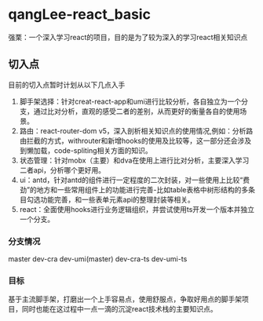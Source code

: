 # qangLee-react_basic
强栗：一个深入学习react的项目，目的是为了较为深入的学习react相关知识点

## 切入点

目前的切入点暂时计划从以下几点入手
  
  1. 脚手架选择：针对creat-react-app和umi进行比较分析，各自独立为一个分支，通过比对分析，直观的感受二者的差别，从而更好的衡量各自的使用场景。
  2. 路由：react-router-dom v5，深入剖析相关知识点的使用情况,例如：分析路由拦截的方式，withrouter和新增hooks的使用及比较等，这一部分还会涉及到懒加载，code-spliting相关方面的知识。
  3. 状态管理：针对mobx（主要）和dva在使用上进行比对分析，主要深入学习二者api，分析哪个更好用。
  4. ui：antd，针对antd的组件进行一定程度的二次封装，对一些使用上比较“费劲”的地方和一些常用组件上的功能进行完善-比如table表格中树形结构的多条目勾选功能完善，和一些表单元素api的整理封装等相关。
  5. react：全面使用hooks进行业务逻辑组织，并尝试使用ts开发一个版本并独立一个分支。


### 分支情况

master
dev-cra
dev-umi(master)
dev-cra-ts
dev-umi-ts


### 目标

基于主流脚手架，打磨出一个上手容易点，使用舒服点，争取好用点的脚手架项目，同时也能在这过程中一点一滴的沉淀react技术栈的主要知识点。

